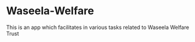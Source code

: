 # Waseela-Welfare
This is an app which facilitates in various tasks related to Waseela Welfare Trust

